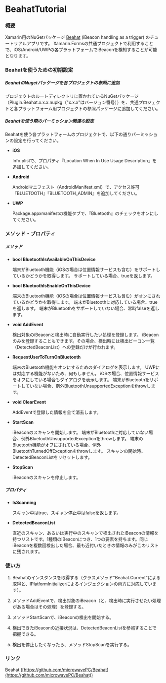 # BeahatTutorial

### 概要

Xamarin用のNuGetパッケージ [Beahat](https://github.com/microwavePC/Beahat) (iBeacon handling as a trigger) のチュートリアルアプリです。
Xamarin.Formsの共通プロジェクトで利用することで、iOS/Android/UWPの各プラットフォームでiBeaconを検知することが可能となります。

### Beahatを使うための初期設定

##### BeahatのNugetパッケージを各プロジェクトの参照に追加

プロジェクトのルートディレクトリに置かれているNuGetパッケージ（Plugin.Beahat.x.x.x.nupkg（"x.x.x"はバージョン番号））を、共通プロジェクトと各プラットフォーム用プロジェクトの参照パッケージに追加してください。

##### Beahatを使う際のパーミッション関連の設定

Beahatを使う各プラットフォームのプロジェクトで、以下の通りパーミッションの設定を行ってください。

* **iOS**

  Info.plistで、プロパティ『Location When In Use Usage Description』を追加してください。

* **Android**

  Androidマニフェスト（AndroidManifest.xml）で、アクセス許可『BLUETOOTH』『BLUETOOTH_ADMIN』を追加してください。

* **UWP**

  Package.appxmanifestの機能タブで、『Bluetooth』のチェックをオンにしてください。

### メソッド・プロパティ

##### メソッド

* **bool BluetoothIsAvailableOnThisDevice**

  端末がBluetooth機能（iOSの場合は位置情報サービスも含む）をサポートしているかどうかを取得します。
  サポートしている場合、trueを返します。

* **bool BluetoothIsEnableOnThisDevice**

  端末のBluetooth機能（iOSの場合は位置情報サービスも含む）がオンにされているかどうかを取得します。
  端末がBluetoothに対応している場合、trueを返します。
  端末がBluetoothをサポートしていない場合、常時falseを返します。

* **void AddEvent**

  検出対象のiBeaconと検出時に自動実行したい処理を登録します。
  iBeaconのみを登録することもできます。その場合、検出時には検出ビーコン一覧（DetectedBeaconList）への登録だけが行われます。

* **RequestUserToTurnOnBluetooth**

  端末のBluetooth機能をオンにするためのダイアログを表示します。
  UWPには対応する機能がないため、何もしません。
  iOSの場合、位置情報サービスをオフにしている場合もダイアログを表示します。
  端末がBluetoothをサポートしていない場合、例外BluetoothUnsupportedExceptionをthrowします。

* **void ClearEvent**

  AddEventで登録した情報を全て消去します。

* **StartScan**

  iBeaconのスキャンを開始します。
  端末がBluetoothに対応していない場合、例外BluetoothUnsupportedExceptionをthrowします。
  端末のBluetooth機能がオフにされている場合、例外BluetoothTurnedOffExceptionをthrowします。
  スキャンの開始時、DetectedBeaconListをリセットします。

* **StopScan**

  iBeaconのスキャンを停止します。

##### プロパティ

* **IsScanning**

  スキャン中はtrue、スキャン停止中はfalseを返します。

* **DetectedBeaconList**

  直近のスキャン、あるいは実行中のスキャンで検出されたiBeaconの情報を持つリストです。1種類のiBeaconにつき、1つの要素を持ちます。同じiBeaconを複数回検出した場合、最も近付いたときの情報のみがこのリストに残されます。


### 使い方

1. Beahatのインスタンスを取得する（クラスメソッド"Beahat.Current"による取得と、IPlatformInitializerによるインジェクションの両方に対応しています）。

2. メソッドAddEventで、検出対象のiBeacon（と、検出時に実行させたい処理がある場合はその処理）を登録する。

3. メソッドStartScanで、iBeaconの検出を開始する。

4. 検出できたiBeaconの近接状況は、DetectedBeaconListを参照することで把握できる。

5. 検出を停止したくなったら、メソッドStopScanを実行する。

### リンク

Beahat ([https://github.com/microwavePC/Beahat](https://github.com/microwavePC/Beahat))
